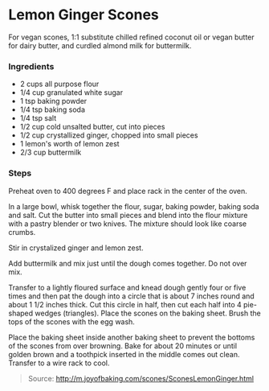 Lemon Ginger Scones
===================
For vegan scones, 1:1 substitute chilled refined coconut oil or vegan butter for dairy butter, and curdled almond milk for buttermilk.

### Ingredients
- 2 cups all purpose flour
- 1/4 cup granulated white sugar
- 1 tsp baking powder
- 1/4 tsp baking soda
- 1/4 tsp salt
- 1/2 cup cold unsalted butter, cut into pieces
- 1/2 cup crystallized ginger, chopped into small pieces
- 1 lemon's worth of lemon zest
- 2/3 cup buttermilk

### Steps
Preheat oven to 400 degrees F and place rack in the center of the oven.

In a large bowl, whisk together the flour, sugar, baking powder, baking soda and salt. Cut the butter into small pieces and blend into the flour mixture with a pastry blender or two knives. The mixture should look like coarse crumbs.

Stir in crystalized ginger and lemon zest.

Add buttermilk and mix just until the dough comes together. Do not over mix.

Transfer to a lightly floured surface and knead dough gently four or five times and then pat the dough into a circle that is about 7 inches round and about 1 1/2 inches thick. Cut this circle in half, then cut each half into 4 pie-shaped wedges (triangles). Place the scones on the baking sheet. Brush the tops of the scones with the egg wash.

Place the baking sheet inside another baking sheet to prevent the bottoms of the scones from over browning. Bake for about 20 minutes or until golden brown and a toothpick inserted in the middle comes out clean. Transfer to a wire rack to cool.

> Source: http://m.joyofbaking.com/scones/SconesLemonGinger.html
